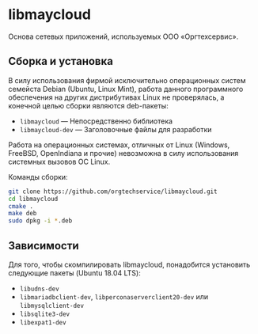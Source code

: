 # libmaycloud

Основа сетевых приложений, используемых ООО «Оргтехсервис».

## Сборка и установка

В силу использования фирмой исключительно операционных систем семейста Debian (Ubuntu, Linux Mint), работа данного программного обеспечения на других дистрибутивах Linux не проверялась, а конечной целью сборки являются deb-пакеты:

* ``libmaycloud`` — Непосредственно библиотека
* ``libmaycloud-dev`` — Заголовочные файлы для разработки

Работа на операционных системах, отличных от Linux (Windows, FreeBSD, OpenIndiana и прочие) невозможна в силу использования системных вызовов ОС Linux.

Команды сборки:

```bash
git clone https://github.com/orgtechservice/libmaycloud.git
cd libmaycloud
cmake .
make deb
sudo dpkg -i *.deb
```

## Зависимости

Для того, чтобы скомпилировать libmaycloud, понадобится установить следующие пакеты (Ubuntu 18.04 LTS):

* ``libudns-dev``
* ``libmariadbclient-dev``, ``libperconaserverclient20-dev`` или ``libmysqlclient-dev``
* ``libsqlite3-dev``
* ``libexpat1-dev``
